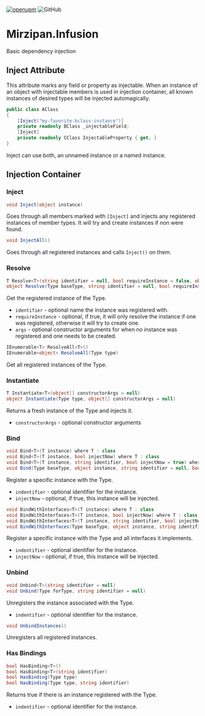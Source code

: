 [![openupm](https://img.shields.io/npm/v/net.mirzipan.infusion?label=openupm&registry_uri=https://package.openupm.com)](https://openupm.com/packages/net.mirzipan.infusion/) ![GitHub](https://img.shields.io/github/license/Mirzipan/Mirzipan.Infusion)

# Mirzipan.Infusion
Basic dependency injection

## Inject Attribute
This attribute marks any field or property as injectable. 
When an instance of an object with injectable members is used in injection container, all known instances of desired types will be injected automagically. 

```csharp
public class AClass 
{
    [Inject("my-favorite-bclass-instance")]
    private readonly BClass _injectableField;
    [Inject]
    private readonly CClass InjectableProperty { get; }
}
```

Inject can use both, an unnamed instance or a named instance.

## Injection Container

### Inject

```csharp
void Inject(object instance)
```
Goes through all members marked with `[Inject]` and injects any registered instances of member types. It will try and create instances if non were found.

```csharp
void InjectAll()
```
Goes through all registered instances and calls `Inject()` on them.

### Resolve

```csharp
T Resolve<T>(string identifier = null, bool requireInstance = false, object[] args = null) where T : class
object Resolve(Type baseType, string identifier = null, bool requireInstance = false, object[] constructorArgs = null)        
```
Get the registered instance of the Type.
* `identifier` - optional name the instance was registered with.
* `requireInstance` - optional, if true, it will only resolve the instance if one was registered, otherwise it will try to create one.
* `args` - optional constructor arguments for when no instance was registered and one needs to be created.

```csharp
IEnumerable<T> ResolveAll<T>()
IEnumerable<object> ResolveAll(Type type)
```
Get all registered instances of the Type.

### Instantiate

```csharp
T Instantiate<T>(object[] constructorArgs = null)
object Instantiate(Type type, object[] constructorArgs = null)
```
Returns a fresh instance of the Type and injects it.
* `constructorArgs` - optional constructor arguments

### Bind

```csharp
void Bind<T>(T instance) where T : class
void Bind<T>(T instance, bool injectNow) where T : class
void Bind<T>(T instance, string identifier, bool injectNow = true) where T : class
void Bind(Type baseType, object instance, string identifier = null, bool injectNow = true)
```
Register a specific instance with the Type.
* `indentifier` - optional identifier for the instance.
* `injectNow` - optional, if true, this instance will be injected.

```csharp
void BindWithInterfaces<T>(T instance) where T : class
void BindWithInterfaces<T>(T instance, bool injectNow) where T : class
void BindWithInterfaces<T>(T instance, string identifier, bool injectNow = true) where T : class
void BindWithInterfaces(Type baseType, object instance, string identifier = null, bool injectNow = true)
```
Register a specific instance with the Type and all interfaces it implements.
* `indentifier` - optional identifier for the instance.
* `injectNow` - optional, if true, this instance will be injected.

### Unbind

```csharp
void Unbind<T>(string identifier = null)
void Unbind(Type forType, string identifier = null)
```
Unregisters the instance associated with the Type.
* `indentifier` - optional identifier for the instance.

```csharp
void UnbindInstances()
```
Unregisters all registered instances.

### Has Bindings

```csharp
bool HasBinding<T>()
bool HasBinding<T>(string identifier)
bool HasBinding(Type type)
bool HasBinding(Type type, string identifier)
```
Returns true if there is an instance registered with the Type.
* `indentifier` - optional identifier for the instance.
